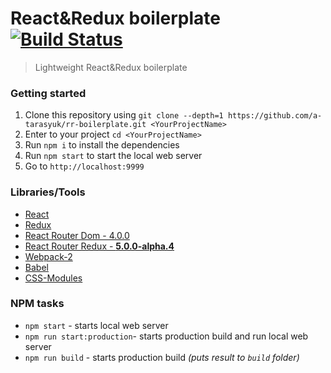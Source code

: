 # React&Redux boilerplate [![Build Status](https://travis-ci.org/a-tarasyuk/rr-boilerplate.svg?branch=master)](https://travis-ci.org/a-tarasyuk/rr-boilerplate)
> Lightweight React&Redux boilerplate

### Getting started
1. Clone this repository using `git clone --depth=1 https://github.com/a-tarasyuk/rr-boilerplate.git <YourProjectName>`
2. Enter to your project `cd <YourProjectName>`
3. Run `npm i` to install the dependencies
4. Run `npm start` to start the local web server
5. Go to `http://localhost:9999`

### Libraries/Tools
- [React](https://facebook.github.io/react)
- [Redux](https://github.com/rackt/redux)
- [React Router Dom - 4.0.0](https://github.com/ReactTraining/react-router/tree/master/packages/react-router-dom)
- [React Router Redux - **5.0.0-alpha.4**](https://github.com/ReactTraining/react-router/tree/master/packages/react-router-redux)
- [Webpack-2](https://webpack.github.io)
- [Babel](https://babeljs.io)
- [CSS-Modules](https://github.com/css-modules/css-modules)

### NPM tasks
- `npm start` - starts local web server
- `npm run start:production`- starts production build and run local web server
- `npm run build` - starts production build *(puts result to `build` folder)*
